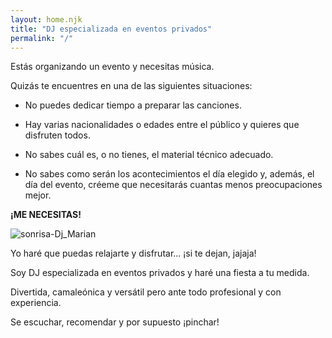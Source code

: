 ```yaml
---
layout: home.njk
title: "DJ especializada en eventos privados"
permalink: "/"
---
```


Estás organizando un evento y necesitas música.

Quizás te encuentres en una de las siguientes situaciones:

 - No puedes dedicar tiempo a preparar las canciones.  
  
 - Hay varias nacionalidades o edades entre el público y quieres que disfruten todos.  
  
 - No sabes cuál es, o no tienes, el material técnico adecuado.  
  
 - No sabes como serán los acontecimientos el día elegido y, además, el día del evento, créeme que necesitarás cuantas menos preocupaciones mejor.

**¡ME NECESITAS!**

![sonrisa-Dj_Marian](/assets/images/sonrie.webp)

Yo haré que puedas relajarte y disfrutar... ¡si te dejan, jajaja!

Soy DJ especializada en eventos privados y haré una fiesta a tu medida.

Divertida, camaleónica y versátil pero ante todo profesional y con experiencia.

Se escuchar, recomendar y por supuesto ¡pinchar!


